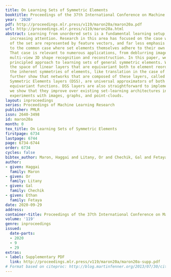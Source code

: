 ```yaml
---
title: On Learning Sets of Symmetric Elements
booktitle: Proceedings of the 37th International Conference on Machine Learning
year: '2020'
pdf: http://proceedings.mlr.press/v119/maron20a/maron20a.pdf
url: http://proceedings.mlr.press/v119/maron20a.html
abstract: Learning from unordered sets is a fundamental learning setup, recently attracting
  increasing attention. Research in this area has focused on the case where elements
  of the set are represented by feature vectors, and far less emphasis has been given
  to the common case where set elements themselves adhere to their own symmetries.
  That case is relevant to numerous applications, from deblurring image bursts to
  multi-view 3D shape recognition and reconstruction. In this paper, we present a
  principled approach to learning sets of general symmetric elements. We first characterize
  the space of linear layers that are equivariant both to element reordering and to
  the inherent symmetries of elements, like translation in the case of images. We
  further show that networks that are composed of these layers, called Deep Sets for
  Symmetric Elements layers (DSS), are universal approximators of both invariant and
  equivariant functions. DSS layers are also straightforward to implement. Finally,
  we show that they improve over existing set-learning architectures in a series of
  experiments with images, graphs, and point-clouds.
layout: inproceedings
series: Proceedings of Machine Learning Research
publisher: PMLR
issn: 2640-3498
id: maron20a
month: 0
tex_title: On Learning Sets of Symmetric Elements
firstpage: 6734
lastpage: 6744
page: 6734-6744
order: 6734
cycles: false
bibtex_author: Maron, Haggai and Litany, Or and Chechik, Gal and Fetaya, Ethan
author:
- given: Haggai
  family: Maron
- given: Or
  family: Litany
- given: Gal
  family: Chechik
- given: Ethan
  family: Fetaya
date: 2020-09-29
address: 
container-title: Proceedings of the 37th International Conference on Machine Learning
volume: '119'
genre: inproceedings
issued:
  date-parts:
  - 2020
  - 9
  - 29
extras:
- label: Supplementary PDF
  link: http://proceedings.mlr.press/v119/maron20a/maron20a-supp.pdf
# Format based on citeproc: http://blog.martinfenner.org/2013/07/30/citeproc-yaml-for-bibliographies/
---
```

